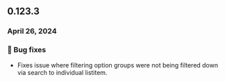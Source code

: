 ## 0.123.3

### April 26, 2024

### 🐛 Bug fixes

- Fixes issue where filtering option groups were not being filtered down via search to individual listitem.
